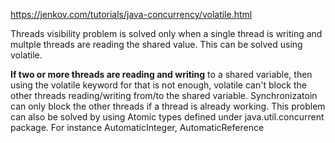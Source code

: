 https://jenkov.com/tutorials/java-concurrency/volatile.html

 Threads visibility problem is solved only when a single thread is writing and multple threads are reading the shared value. This can be solved using volatile. 

 **If two or more threads are  reading and writing** to a shared variable, then using the volatile keyword for that is not enough, volatile can't block the other threads reading/writing from/to the shared variable. Synchronizatoin can only block the other threads if a thread is already working. This problem can also be solved by using Atomic types defined under java.util.concurrent package. For instance AutomaticInteger, AutomaticReference

 
